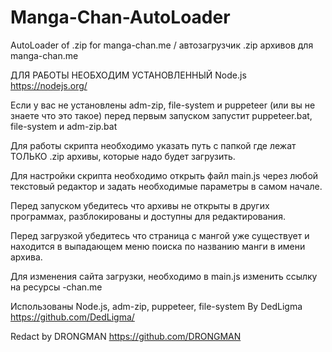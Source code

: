 # Manga-Chan-AutoLoader
AutoLoader of .zip for manga-chan.me / автозагрузчик .zip архивов для manga-chan.me

ДЛЯ РАБОТЫ НЕОБХОДИМ УСТАНОВЛЕННЫЙ Node.js  https://nodejs.org/

Если у вас не установлены adm-zip, file-system и puppeteer (или вы не знаете
что это такое) перед первым запуском запустит puppeteer.bat, file-system и adm-zip.bat

Для работы скрипта необходимо указать путь с папкой где лежат 
ТОЛЬКО .zip архивы, которые надо будет загрузить.

Для настройки скрипта необходимо открыть файл main.js через любой 
текстовый редактор и задать необходимые параметры в самом начале.

Перед запуском убедитесь что архивы не открыты в других программах, 
разблокированы и доступны для редактирования.

Перед загрузкой убедитесь что страница с мангой уже существует 
и находится в выпадающем меню поиска по названию манги в имени архива.

Для изменения сайта загрузки, необходимо в main.js изменить ссылку на ресурсы -chan.me

Использованы Node.js, adm-zip, puppeteer, file-system
By DedLigma
https://github.com/DedLigma/

Redact by DRONGMAN
https://github.com/DRONGMAN
